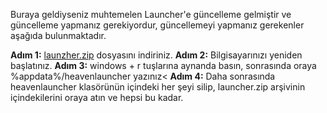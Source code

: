 Buraya geldiyseniz muhtemelen Launcher'e güncelleme gelmiştir ve güncelleme yapmanız gerekiyordur, güncellemeyi yapmanız gerekenler aşağıda bulunmaktadır.

**Adım 1:** [launzher.zip](https://github.com/sxrcan/HeavenNetwork/raw/main/launcher.zip) dosyasını indiriniz.
**Adım 2:** Bilgisayarınızı yeniden başlatınız.
**Adım 3:** windows + r tuşlarına aynanda basın, sonrasında oraya %appdata%/heavenlauncher yazınız<
**Adım 4:** Daha sonrasında heavenlauncher klasörünün içindeki her şeyi silip, launcher.zip arşivinin içindekilerini oraya atın ve hepsi bu kadar.
